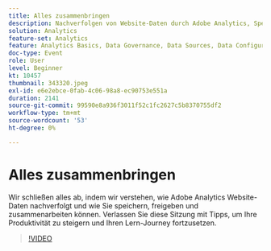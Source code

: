 ```yaml
---
title: Alles zusammenbringen
description: Nachverfolgen von Website-Daten durch Adobe Analytics, Speichern, Freigeben und Zusammenarbeiten.
solution: Analytics
feature-set: Analytics
feature: Analytics Basics, Data Governance, Data Sources, Data Configuration and Collection
doc-type: Event
role: User
level: Beginner
kt: 10457
thumbnail: 343320.jpeg
exl-id: e6e2ebce-0fab-4c06-98a8-ec90753e551a
duration: 2141
source-git-commit: 99590e8a936f3011f52c1fc2627c5b8370755df2
workflow-type: tm+mt
source-wordcount: '53'
ht-degree: 0%

---
```


# Alles zusammenbringen

Wir schließen alles ab, indem wir verstehen, wie Adobe Analytics Website-Daten nachverfolgt und wie Sie speichern, freigeben und zusammenarbeiten können. Verlassen Sie diese Sitzung mit Tipps, um Ihre Produktivität zu steigern und Ihren Lern-Journey fortzusetzen.

>[!VIDEO](https://video.tv.adobe.com/v/343320/?quality=12&learn=on)
